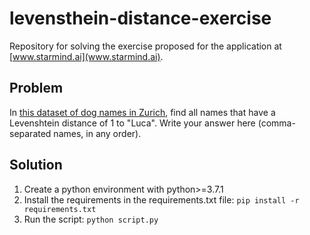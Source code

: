 # levensthein-distance-exercise

Repository for solving the exercise proposed for the application at [www.starmind.ai](www.starmind.ai).

## Problem

In [this dataset of dog names in Zurich](https://opendata.swiss/en/dataset/hundenamen-aus-dem-hundebestand-der-stadt-zurich2/resource/3e48403f-1ca2-434f-8766-cf0a73d7c2a1), find all names that have a Levenshtein distance of 1 to "Luca". Write your answer here (comma-separated names, in any order).

## Solution

1. Create a python environment with python>=3.7.1
2. Install the requirements in the requirements.txt file: `pip install -r requirements.txt`
3. Run the script: `python script.py`
